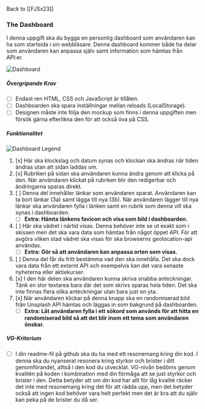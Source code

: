 Back to [[FJSx23]]
### The Dashboard
I denna uppgift ska du bygga en personlig dashboard som användaren kan ha som startsida i sin webbläsare. Denna dashboard kommer både ha delar som användaren kan anpassa själv samt information som hämtas från API:er.

![Dashboard](https://qlok.notion.site/image/https%3A%2F%2Fprod-files-secure.s3.us-west-2.amazonaws.com%2F76ff052e-5519-4c95-9c8a-d50fbda370ef%2F36136f2a-752b-4269-9100-a3f1a20f2dbf%2FDesktop_-_2.png?table=block&id=34cb9fd1-b095-45d3-88d3-342c4dfea306&spaceId=76ff052e-5519-4c95-9c8a-d50fbda370ef&width=2000&userId=&cache=v2)

##### Övergripande Krav
- [ ] Endast ren HTML, CSS och JavaScript är tillåten.
- [ ] Dashboarden ska spara inställningar mellan reloads (LocalStorage).
- [ ] Designen måste inte följa den mockup som finns i denna uppgiften men försök gärna efterlikna den för att också öva på CSS.
##### Funktionalitet
![Dashboard Legend](https://qlok.notion.site/image/https%3A%2F%2Fprod-files-secure.s3.us-west-2.amazonaws.com%2F76ff052e-5519-4c95-9c8a-d50fbda370ef%2Ffc850c6d-28f0-474b-8b75-c34dff6fc0ed%2FDesktop_-_3.png?table=block&id=995f1d99-1a34-4566-916b-8a96057af3f4&spaceId=76ff052e-5519-4c95-9c8a-d50fbda370ef&width=2000&userId=&cache=v2)
1.  [x] Här ska klockslag och datum synas och klockan ska ändras när tiden ändras utan att sidan laddas om.
2.  [x] Rubriken på sidan ska användaren kunna ändra genom att klicka på den. När användaren klickat på rubriken blir den redigerbar och ändringarna sparas direkt.
3.  [ ] Denna del innehåller länkar som användaren sparat. Användaren kan ta bort länkar (3a) samt lägga till nya (3b). När användaren lägger till nya länkar ska användaren fylla i länken samt en rubrik som denna vill ska synas i dashboarden.
	- [ ] **Extra: Hämta länkens favicon och visa som bild i dashboarden.**
4.  [ ] Här ska vädret i närtid visas. Denna behöver inte se ut exakt som i skissen men det ska vara data som hämtas från något öppet API. För att avgöra vilken stad vädret ska visas för ska browserns geolocation-api användas.
	- [ ] **Extra: Gör så att användaren kan anpassa orten som visas.**
5.  [ ] Denna del får du fritt bestämma vad den ska innehålla. Det ska dock vara data från ett externt API och exempelvis kan det vara senaste nyheterna eller aktiekurser.
6.  [x] I den här delen ska användaren kunna skriva snabba anteckningar. Tänk en stor textarea bara där det som skrivs sparas hela tiden. Det ska inte finnas flera olika anteckningar utan bara just en yta.
7.  [x] När användaren klickar på denna knapp ska en randomiserad bild från Unsplash API hämtas och läggas in som bakgrund på dashboarden.
	- [ ] **Extra: Låt användaren fylla i ett sökord som används för att hitta en randomiserad bild så att det blir inom ett tema som användaren önskar.**
##### VG-Kriterium
- [ ] I din readme-fil på github ska du ha med ett resonemang kring din kod. I denna ska du nyanserat resonera kring styrkor och brister i ditt genomförandet, alltså i den kod du utvecklat. VG-nivån bedöms genom kvalitén på koden i kombination med din förmåga att se just styrkor och brister i den. Detta betyder att om din kod har allt för låg kvalité räcker det inte med resonemang kring det för att rädda upp, men det betyder också att ingen kod behöver vara helt perfekt men det är bra att du själv kan peka på de brister du då ser.
